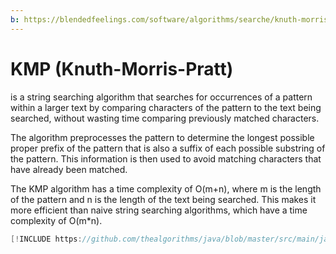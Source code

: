 ```yaml
---
b: https://blendedfeelings.com/software/algorithms/searche/knuth-morris-pratt-search-algorithm.md
---
```


# KMP (Knuth-Morris-Pratt)
is a string searching algorithm that searches for occurrences of a pattern within a larger text by comparing characters of the pattern to the text being searched, without wasting time comparing previously matched characters.

The algorithm preprocesses the pattern to determine the longest possible proper prefix of the pattern that is also a suffix of each possible substring of the pattern. This information is then used to avoid matching characters that have already been matched.

The KMP algorithm has a time complexity of O(m+n), where m is the length of the pattern and n is the length of the text being searched. This makes it more efficient than naive string searching algorithms, which have a time complexity of O(m*n).

```java
[!INCLUDE https://github.com/thealgorithms/java/blob/master/src/main/java/com/thealgorithms/searches/KMPSearch.java]
```